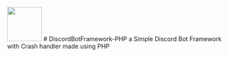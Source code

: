 <img src="https://cdn.discordapp.com/attachments/997562428529328188/1027912099848007680/Framework_Logo.png" width="80"> # DiscordBotFramework-PHP
a Simple Discord Bot Framework with Crash handler made using PHP
